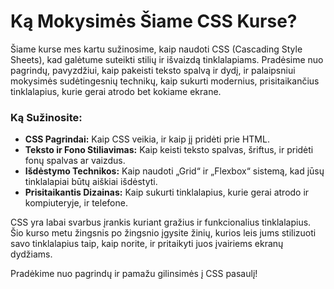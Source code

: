 # Ką Mokysimės Šiame CSS Kurse?

Šiame kurse mes kartu sužinosime, kaip naudoti CSS (Cascading Style Sheets), kad galėtume suteikti stilių ir išvaizdą tinklalapiams. Pradėsime nuo pagrindų, pavyzdžiui, kaip pakeisti teksto spalvą ir dydį, ir palaipsniui mokysimės sudėtingesnių technikų, kaip sukurti modernius, prisitaikančius tinklalapius, kurie gerai atrodo bet kokiame ekrane.

### Ką Sužinosite:
- **CSS Pagrindai:** Kaip CSS veikia, ir kaip jį pridėti prie HTML.
- **Teksto ir Fono Stiliavimas:** Kaip keisti teksto spalvas, šriftus, ir pridėti fonų spalvas ar vaizdus.
- **Išdėstymo Technikos:** Kaip naudoti „Grid“ ir „Flexbox“ sistemą, kad jūsų tinklalapiai būtų aiškiai išdėstyti.
- **Prisitaikantis Dizainas:** Kaip sukurti tinklalapius, kurie gerai atrodo ir kompiuteryje, ir telefone.

CSS yra labai svarbus įrankis kuriant gražius ir funkcionalius tinklalapius. Šio kurso metu žingsnis po žingsnio įgysite žinių, kurios leis jums stilizuoti savo tinklalapius taip, kaip norite, ir pritaikyti juos įvairiems ekranų dydžiams.

Pradėkime nuo pagrindų ir pamažu gilinsimės į CSS pasaulį!
